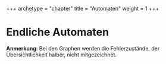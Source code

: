 +++
archetype = "chapter"
title = "Automaten"
weight = 1
+++

# Endliche Automaten
**Anmerkung**: Bei den Graphen werden die Fehlerzustände, der Übersichtlichkeit halber, nicht mitgezeichnet.